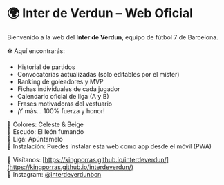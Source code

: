 # 🌍 Inter de Verdun – Web Oficial

Bienvenido a la web del **Inter de Verdun**, equipo de fútbol 7 de Barcelona.

⚽ Aquí encontrarás:
- Historial de partidos
- Convocatorias actualizadas (solo editables por el míster)
- Ranking de goleadores y MVP
- Fichas individuales de cada jugador
- Calendario oficial de liga (A y B)
- Frases motivadoras del vestuario
- ¡Y más... 100% fuerza y honor!

👕 Colores: Celeste & Beige  
🦁 Escudo: El león fumando  
📍 Liga: Apúntamelo  
📲 Instalación: Puedes instalar esta web como app desde el móvil (PWA)

🔗 Visítanos: [https://kingporras.github.io/interdeverdun/](https://kingporras.github.io/interdeverdun/)  
📸 Instagram: [@interdeverdunbcn](https://instagram.com/interdeverdunbcn)